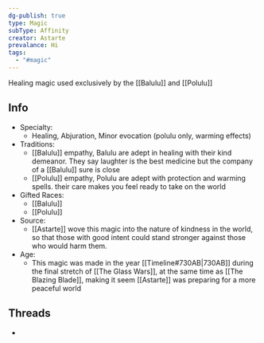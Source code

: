 ```yaml
---
dg-publish: true
type: Magic
subType: Affinity
creator: Astarte
prevalance: Hi
tags:
  - "#magic"
---
```

Healing magic used exclusively by the [[Balulu]] and [[Polulu]]
## Info
- Specialty:
	- Healing, Abjuration, Minor evocation (polulu only, warming effects)
- Traditions:
	- [[Balulu]] empathy, Balulu are adept in healing with their kind demeanor. They say laughter is the best medicine but the company of a [[Balulu]] sure is close
	- [[Polulu]] empathy, Polulu are adept with protection and warming spells. their care makes you feel ready to take on the world
- Gifted Races:
	- [[Balulu]]
	- [[Polulu]]
- Source:
	- [[Astarte]] wove this magic into the nature of kindness in the world, so that those with good intent could stand stronger against those who would harm them.
- Age:
	- This magic was made in the year [[Timeline#730AB|730AB]] during the final stretch of [[The Glass Wars]], at the same time as [[The Blazing Blade]], making it seem [[Astarte]] was preparing for a more peaceful world

## Threads
- 